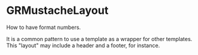 # GRMustacheLayout

How to have format numbers.

It is a common pattern to use a template as a wrapper for other templates. This "layout" may include a header and a footer, for instance.
